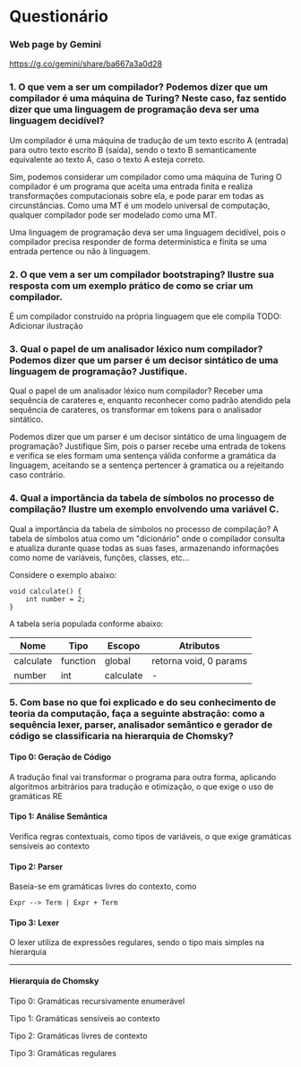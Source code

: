 # Questionário

### Web page by Gemini
https://g.co/gemini/share/ba667a3a0d28

### 1. O que vem a ser um compilador? Podemos dizer que um compilador é uma máquina de Turing? Neste caso, faz sentido dizer que uma linguagem de programação deva ser uma linguagem decidível?
Um compilador é uma máquina de tradução de um texto escrito A (entrada) para outro texto escrito B (saída), sendo o texto B semanticamente equivalente ao texto A, caso o texto A esteja correto.

Sim, podemos considerar um compilador como uma máquina de Turing
O compilador é um programa que aceita uma entrada finita e realiza transformações computacionais sobre ela, e pode parar em todas as circunstâncias.
Como uma MT é um modelo universal de computação, qualquer compilador pode ser modelado como uma MT.

Uma linguagem de programação deva ser uma linguagem decidível, pois o compilador precisa responder de forma determinística e finita se uma entrada pertence ou não à linguagem.

### 2. O que vem a ser um compilador bootstraping? Ilustre sua resposta com um exemplo prático de como se criar um compilador.
É um compilador construído na própria linguagem que ele compila
TODO: Adicionar ilustração

### 3. Qual o papel de um analisador léxico num compilador? Podemos dizer que um parser é um decisor sintático de uma linguagem de programação? Justifique.
Qual o papel de um analisador léxico num compilador?
Receber uma sequência de carateres e, enquanto reconhecer como padrão atendido pela sequência de carateres, os transformar em tokens para o analisador sintático.

Podemos dizer que um parser é um decisor sintático de uma linguagem de programação? Justifique
Sim, pois o parser recebe uma entrada de tokens e verifica se eles formam uma sentença válida conforme a gramática da linguagem, aceitando se a sentença pertencer à gramatica ou a rejeitando caso contrário.

### 4. Qual a importância da tabela de símbolos no processo de compilação? Ilustre um exemplo envolvendo uma variável C.
Qual a importância da tabela de símbolos no processo de compilação?
A tabela de símbolos atua como um "dicionário" onde o compilador consulta e atualiza durante quase todas as suas fases, armazenando informações como nome de variáveis, funções, classes, etc...

Considere o exemplo abaixo:

```
void calculate() {
    int number = 2;
}
```

A tabela seria populada conforme abaixo:

| Nome      | Tipo      | Escopo    | Atributos                |
|-----------|-----------|-----------|--------------------------|
| calculate | function  | global    | retorna void, 0 params   |
| number    | int       | calculate | -                        |

### 5. Com base no que foi explicado e do seu conhecimento de teoria da computação, faça a seguinte abstração: como a sequência lexer, parser, analisador semântico e gerador de código se classificaria na hierarquia de Chomsky?

#### Tipo 0: Geração de Código
A tradução final vai transformar o programa para outra forma, aplicando algoritmos arbitrários para tradução e otimização, o que exige o uso de gramáticas RE

#### Tipo 1: Análise Semântica
Verifica regras contextuais, como tipos de variáveis, o que exige gramáticas sensíveis ao contexto

#### Tipo 2: Parser
Baseia-se em gramáticas livres do contexto, como
```
Expr --> Term | Expr + Term
```

#### Tipo 3: Lexer
O lexer utiliza de expressões regulares, sendo o tipo mais simples na hierarquia

---

#### Hierarquia de Chomsky

Tipo 0: Gramáticas recursivamente enumerável

Tipo 1: Gramáticas sensíveis ao contexto

Tipo 2: Gramáticas livres de contexto

Tipo 3: Gramáticas regulares